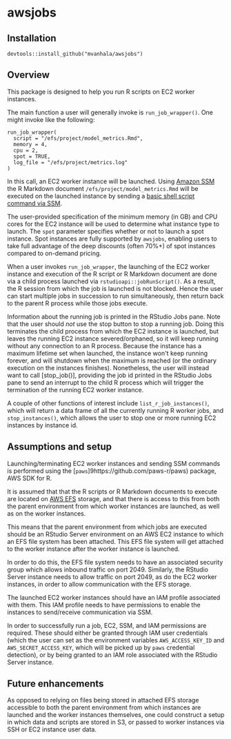 # awsjobs

## Installation

```
devtools::install_github("mvanhala/awsjobs")
```

## Overview

This package is designed to help you run R scripts on EC2 worker instances.

The main function a user will generally invoke is `run_job_wrapper()`. One might
invoke like the following:

```
run_job_wrapper(
  script = "/efs/project/model_metrics.Rmd", 
  memory = 4, 
  cpu = 2,
  spot = TRUE,
  log_file = "/efs/project/metrics.log"
)
```

In this call, an EC2 worker instance will be launched. Using 
[Amazon SSM](https://docs.aws.amazon.com/systems-manager/latest/userguide/what-is-systems-manager.html) 
the R Markdown document `/efs/project/model_metrics.Rmd` will be executed on the launched instance
by sending a [basic shell script command via SSM](https://docs.aws.amazon.com/systems-manager/latest/userguide/walkthrough-cli.html#walkthrough-cli-example-1).

The user-provided specification of the minimum memory (in GB) and CPU cores for the EC2 instance will be
used to determine what instance type to launch. The `spot` parameter specifies whether or not to launch a spot instance.
Spot instances are fully supported by `awsjobs`, enabling users to take full advantage of the deep discounts (often 70%+)
of spot instances compared to on-demand pricing.

When a user invokes `run_job_wrapper`, the launching of the EC2 worker instance and execution of the
R script or R Markdown document are done via a child process launched via `rstudioapi::jobRunScript()`.
As a result, the R session from which the job is launched is not blocked. Hence the user can start
multiple jobs in succession to run simultaneously, then return back to the parent R process while those jobs
execute.

Information about the running job is printed in the RStudio Jobs pane. Note that the user should *not* use
the stop button to stop a running job. Doing this terminates the child process from which the EC2 instance
is launched, but leaves the running EC2 instance severed/orphaned, so it will keep running without any connection 
to an R process. Because the instance has a maximum lifetime set when launched, the instance won't keep running forever, and
will shutdown when the maximum is reached (or the ordinary execution on the instances finishes).
Nonetheless, the user will instead want to call [stop_job()], providing the job id
printed in the RStudio Jobs pane to send an interrupt to the child R process which will
trigger the termination of the running EC2 worker instance.

A couple of other functions of interest include `list_r_job_instances()`, 
which will return a data frame of all the
currently running R worker jobs, and `stop_instances()`, which allows the user to stop one or more
running EC2 instances by instance id.

## Assumptions and setup

Launching/terminating EC2 worker instances and sending SSM commands 
is performed using the [`paws`]9https://github.com/paws-r/paws) package,
AWS SDK for R.

It is assumed that that the R scripts or R Markdown documents to execute are located on 
[AWS EFS](https://aws.amazon.com/efs/) storage, and that there is access to this from 
both the parent environment from which worker instances are launched, as well as on the
worker instances.

This means that the parent environment from which jobs are executed should be an RStudio
Server environment on an AWS EC2 instance to which an EFS file system has been attached.
This EFS file system will get attached to the worker instance after the worker instance
is launched.

In order to do this, the EFS file system needs to have an associated security group which
allows inbound traffic on port 2049. Similarly, the RStudio Server instance needs to 
allow traffic on port 2049, as do the EC2 worker instances, in order to allow communication
with the EFS storage.

The launched EC2 worker instances should have an IAM profile associated with them. This IAM
profile needs to have permissions to enable the instances to send/receive communication via 
SSM.

In order to successfully run a job, EC2, SSM, and IAM permissions are required. These should
either be granted through IAM user credentials (which the user can set as the 
environment variables `AWS_ACCESS_KEY_ID` and `AWS_SECRET_ACCESS_KEY`, which will be picked up
by `paws` credential detection), or by being granted to an IAM role associated with the 
RStudio Server instance.

## Future enhancements

As opposed to relying on files being stored in attached EFS storage accessible to both
the parent environment from which instances are launched and the worker instances themselves,
one could construct a setup in which data and scripts are stored in S3, or passed to 
worker instances via SSH or EC2 instance user data.


